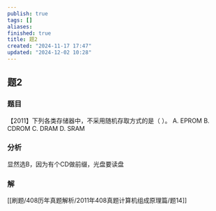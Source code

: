 ```yaml
---
publish: true
tags: []
aliases: 
finished: true
title: 题2
created: "2024-11-17 17:47"
updated: "2024-12-02 10:28"
---
```

## 题2
### 题目
【2011】下列各类存储器中，不采用随机存取方式的是（ ）。
A. EPROM
B. CDROM
C. DRAM
D. SRAM
### 分析
显然选B，因为有个CD做前缀，光盘要读盘
### 解
[[刷题/408历年真题解析/2011年408真题计算机组成原理篇/题14]]
